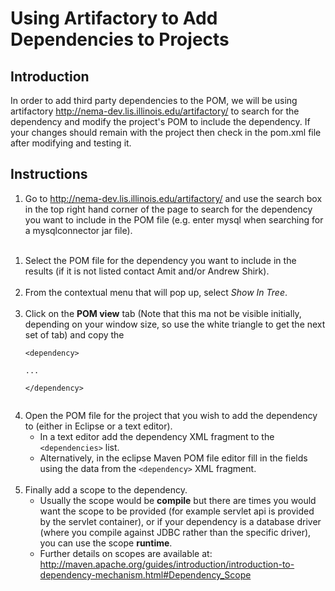 # Using Artifactory to Add Dependencies to Projects #

## Introduction ##

In order to add third party dependencies to the POM, we will be using artifactory http://nema-dev.lis.illinois.edu/artifactory/ to search for the dependency and modify the project's POM to include the dependency. If your changes should remain with the project then check in the pom.xml file after modifying and testing it.


## Instructions ##

  1. Go to http://nema-dev.lis.illinois.edu/artifactory/ and use the search box in the top right hand corner of the page to search for the dependency you want to include in the POM file (e.g. enter mysql when searching for a mysqlconnector jar file). <br><br>
<ol><li>Select the POM file for the dependency you want to include in the results (if it is not listed contact Amit and/or Andrew Shirk).  <br><br>
</li><li>From the contextual menu that will pop up, select <i>Show In Tree</i>.  <br><br>
</li><li>Click on the <b>POM view</b> tab (Note that this ma  not be visible initially, depending on your window size, so use the white triangle to get the next set of tab) and copy the<br>
<pre><code>&lt;dependency&gt;<br>
...<br>
&lt;/dependency&gt;<br>
</code></pre>
</li><li>Open the POM file for the project that you wish to add the dependency to (either in Eclipse or a text editor).<br>
<ul><li>In a text editor add the dependency XML fragment to the <code>&lt;dependencies&gt;</code> list.<br>
</li><li>Alternatively, in the eclipse Maven POM file editor fill in the fields using the data from the <code>&lt;dependency&gt;</code> XML fragment. <br><br>
</li></ul></li><li>Finally add a scope to the dependency.<br>
<ul><li>Usually the scope would be <b>compile</b> but there are times you would want the scope to be provided (for example servlet api is provided by the servlet container), or if your dependency is a database driver (where you compile against JDBC rather than the specific driver), you can use the scope <b>runtime</b>.<br>
</li><li>Further details on scopes are available at: <a href='http://maven.apache.org/guides/introduction/introduction-to-dependency-mechanism.html#Dependency_Scope'>http://maven.apache.org/guides/introduction/introduction-to-dependency-mechanism.html#Dependency_Scope</a>